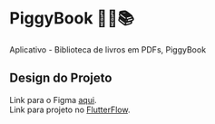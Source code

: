 # PiggyBook 🐷🌼📚
Aplicativo - Biblioteca de livros em PDFs, PiggyBook

## Design do Projeto
Link para o Figma [aqui](https://www.figma.com/proto/Yzv0WxFYmQzhacNzBAb7Rv/PiggyBook?node-id=0-1&t=6L05hkDNdkGQqMCe-1). <br>
Link para projeto no [FlutterFlow](https://app.flutterflow.io/share/piggy-book-ft1gc4).

